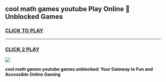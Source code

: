 
## cool math games youtube Play Online 👋 Unblocked Games
<h3>
<a href="https://news.freeplayer.one?title=cool_math_games_youtube&ref=17CMG">CLICK TO PLAY</a></h3>
<hr>

<h3>
<a href="https://news.freeplayer.one?title=cool_math_games_youtube&ref=17CMG">CLICK 2 PLAY</a>
  
</h3>

<a href="https://news.freeplayer.one?title=cool_math_games_youtube&ref=17CMG/"><img src="https://clearcache.store/games.png"></a>


**cool math games youtube games unblocked: Your Gateway to Fun and Accessible Online Gaming**
